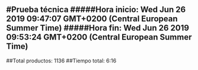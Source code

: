 #Prueba técnica 
#####Hora inicio: Wed Jun 26 2019 09:47:07 GMT+0200 (Central European Summer Time)
#####Hora fin: Wed Jun 26 2019 09:53:24 GMT+0200 (Central European Summer Time)
---
##Total productos: 1136
##Tiempo total: 6:16